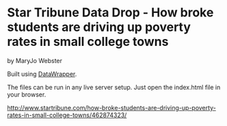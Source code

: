 Star Tribune Data Drop - How broke students are driving up poverty rates in small college towns
================

by MaryJo Webster

Built using [DataWrapper](https://github.com/datawrapper/datawrapper).

The files can be run in any live server setup. Just open the index.html file in your browser.

http://www.startribune.com/how-broke-students-are-driving-up-poverty-rates-in-small-college-towns/462874323/